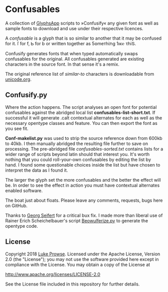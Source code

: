 # Confusables

A collection of [GlyphsApp](https://glyphsapp.com/) scripts to »Confusify« any given font as well as sample fonts to download and use under their respective licences.

A *confusable* is a glyph that is so similar to another that it may be confused for it. ſ for f, Ꮟ for b or written together as 5໐meтhiתg 1ıк℮ τհiՏ. 

Confusify generates fonts that when typed automatically swaps confusables for the original. All confusables generated are existing characters in the source font. In that sense it's a remix.

The original reference list of *similar-to* characters is downloadable from [unicode.org](http://unicode.org/cldr/utility/confusables.jsp). 


## Confusify.py

Where the action happens. The script analyses an open font for potential confusables against the abridged local list **confusables-list-short.txt**. If successful it will generate .calt contextual alternates for each as well as the necessary opentype classes and feature. You can then export the font as you see fit.

**Conf-makelist.py** was used to strip the source reference down from 600kb to 40kb. I then manually abridged the resulting file further to save on processing. The pre-abridged file *confusables-sorted.txt* contains lists for a wider range of scripts beyond latin should that interest you. It's worth nothing that you could roll-your-own confusables by editing the list by hand. I found some questionable choices inside the list but have chosen to interpret the data as I found it.

The larger the glyph set the more confusables and the better the effect will be. In order to see the effect in action you must have contextual alternates enabled software.

The boat just about floats. Please leave any comments, requests, bugs here on GitHub. 

Thanks to [Georg Seifert](https://github.com/schriftgestalt) for a critical bux fix. I made more than liberal use of Rainer Erich Scheichelbauer's script [Beowulferize.py](https://github.com/mekkablue/Glyphs-Scripts/blob/master/Effects/Beowulferize.py) to generate the opentype code.


## License

Copyright 2018 [Luke Prowse](http://twitter.com/luke_prowse). Licensed under the Apache License, Version 2.0 (the "License"); you may not use the software provided here except in compliance with the License. You may obtain a copy of the License at

http://www.apache.org/licenses/LICENSE-2.0

See the License file included in this repository for further details.
	
